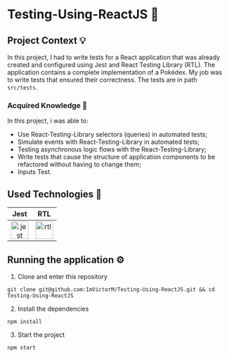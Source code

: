 # Testing-Using-ReactJS :construction:
## Project Context 💡

In this project, I had to write tests for a React application that was already created and configured using Jest and React Testing Library (RTL).
The application contains a complete implementation of a Pokédex. My job was to write tests that ensured their correctness. The tests are in path `src/tests`.

### Acquired Knowledge 📖
In this project, i was able to:

- Use React-Testing-Library selectors (queries) in automated tests;
- Simulate events with React-Testing-Library in automated tests;
- Testing asynchronous logic flows with the React-Testing-Library;
- Write tests that cause the structure of application components to be refactored without having to change them;
- Inputs Test.

## Used Technologies 🧰
<table>
    <thead>
        <tr>
            <th>Jest</th>
            <th>RTL</th>
        </tr>
    </thead>
    <tbody>
        <tr>
            <td align="center">
                <a href="https://jestjs.io" target="_blank" rel="noreferrer"> 
                    <img 
                        src="https://www.vectorlogo.zone/logos/jestjsio/jestjsio-icon.svg" 
                        alt="jest" 
                        width="40" 
                        height="40"
                     /> 
                </a>
            </td>
            <td align="center">
                <a href="https://testing-library.com/docs/" target="_blank" rel="noreferrer">
                    <img 
                        src="https://testing-library.com/img/octopus-128x128.png"
                        alt="rtl"
                        width="40"
                        height="40"
                    />
                </a>
            </td>
        </tr>
    </tbody>
</table>

## Running the application ⚙️

1. Clone and enter this repository
```
git clone git@github.com:ImVictorM/Testing-Using-ReactJS.git && cd Testing-Using-ReactJS
```
2. Install the dependencies
```
npm install 
```
3. Start the project
```
npm start
```

